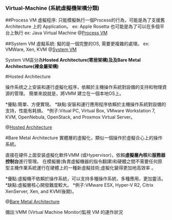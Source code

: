 ### Virtual-Machine (系統虛擬機架構分類)

##Process VM 虛擬程序:
只能模擬執行一個Process的行為，可能是為了支援舊 Architecture 上的 Application。 ex: Apple Rosetta
也可能是為了可以在多個平台上執行 ex: Java Virtual Machine
@[Process VM](http://i.imgur.com/LjMoeLJ.jpg)

##System VM 虛擬系統:
擬的是一個完整的OS, 需要更複雜的處理。 ex: VMWare, Xen, KVM
@[System VM](http://i.imgur.com/IM0OiSU.jpg)

System VM區分為**Hosted Architecture(寄居架構)**及及**Bare Metal Architecture(裸金屬架構)**

#Hosted Architecture

操作系统之上安装和運行虛擬化程序，依賴於主機操作系統對設備的支持和物理資源的管理。
簡單來說就是，將VMM 建立在一個本地OS上。

*優點:簡單、方便實現。
*缺點:安裝和運行應用程序依賴於主機操作系統對設備的支持，性能有耗損。
*例子:Vitual PC, Virtual Box, VMware Workstation 7, KVM, OpenNebula, OpenStack, and Proxmox Virtual Server。

@[Hosted Architecture](http://i.imgur.com/ZZGb2ZU.png)

#Bare Metal Architecture
實體層的虛擬化，類似一個操作於虛擬合心上的操作系統。

直接在硬件上面安装虛擬化軟件VMM (或Hypervisor)，依賴**虛擬層內核**和**服務器控制台**進行管理。
在模擬層(負責虛擬機器的指令翻譯)和硬體之間不需要任何原型主機作業系統運行在硬體上的一種新虛擬技術;虛擬化變得更加地高效率 。


*優點:虛擬機不依賴於操作系統，可以支持多種操作系統，多種應用，更加靈活。
*缺點:虛擬層核心開發難度較大。
*例子:VMware ESX, Hyper‐V R2, Citrix XenServer, Xen, and KVM(後期)。

@[Bare Metal Architecture](http://i.imgur.com/rx0dBNP.png)

備註:VMM (Virtual Machine Monitor)監視 VM 的運作狀況

